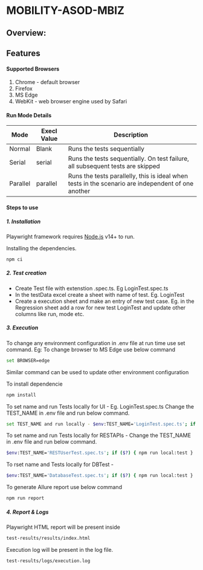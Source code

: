 # MOBILITY-ASOD-MBIZ

## **Overview:**



## Features


#### Supported Browsers
1. Chrome - default browser
2. Firefox
3. MS Edge
4. WebKit - web browser engine used by Safari

#### Run Mode Details
| Mode | Execl Value |Description |
| ------ | ------ | ------ |
|Normal|Blank| 	Runs the tests sequentially|
|Serial|serial| 	Runs the tests sequentially. On test failure, all subsequent tests are skipped|
|Parallel|parallel| 	Runs the tests parallelly, this is ideal when tests in the scenario are independent of one another|

#### Steps to use
##### 1. Installation

Playwright framework requires [Node.js](https://nodejs.org/) v14+ to run.

Installing the dependencies.
```sh
npm ci
```
##### 2. Test creation
- Create Test file with extenstion .spec.ts. Eg LoginTest.spec.ts
- In the testData excel create a sheet with name of test. Eg. LoginTest
- Create a execution sheet and make an entry of new test case. Eg. in the Regression sheet add a row for new test LoginTest and update other columns like run, mode etc.

##### 3. Execution

To change any environment configuration in .env file at run time use set command.
Eg: To change browser to MS Edge use below command
```sh
set BROWSER=edge
```
Similar command can be used to update other environment configuration

To install dependencie
```sh
npm install
```

To set name and run Tests locally for UI - 
Eg. LoginTest.spec.ts
Change the TEST_NAME in .env file and run below command.

```sh
set TEST_NAME and run locally - $env:TEST_NAME='LoginTest.spec.ts'; if ($?) { npm run local:test }
```

To set name and run Tests locally for RESTAPIs -
Change the TEST_NAME in .env file and run below command.

```sh
$env:TEST_NAME='RESTUserTest.spec.ts'; if ($?) { npm run local:test }
```

To rset name and Tests locally for DBTest - 
```sh
$env:TEST_NAME='DatabaseTest.spec.ts'; if ($?) { npm run local:test }
```

To generate Allure report use below command
```sh
npm run report
```


##### 4. Report & Logs
Playwright HTML report will be present inside
```sh
test-results/results/index.html
```
Execution log will be present in the log file.
```sh
test-results/logs/execution.log
```